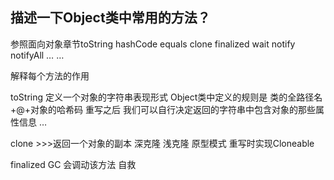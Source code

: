 ## 描述一下Object类中常用的方法？

参照面向对象章节toString hashCode equals clone finalized wait notify notifyAll … … 

解释每个方法的作用

toString 定义一个对象的字符串表现形式 Object类中定义的规则是 类的全路径名+@+对象的哈希码 重写之后 我们可以自行决定返回的字符串中包含对象的那些属性信息 … 

clone >>>返回一个对象的副本  深克隆 浅克隆 原型模式 重写时实现Cloneable

finalized GC 会调动该方法 自救